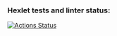 ### Hexlet tests and linter status:
[![Actions Status](https://github.com/Konst-Pav/python-project-52/actions/workflows/hexlet-check.yml/badge.svg)](https://github.com/Konst-Pav/python-project-52/actions)